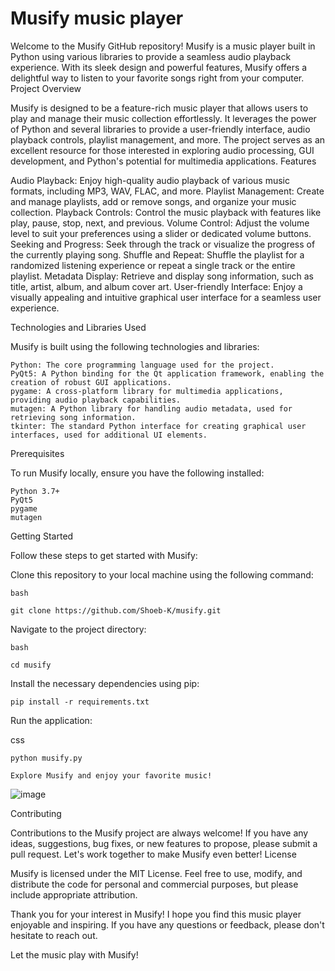 # Musify music player

 Welcome to the Musify GitHub repository! Musify is a music player built in Python using various libraries to provide a seamless audio playback experience. With its sleek design and powerful features, Musify offers a delightful way to listen to your favorite songs right from your computer.
Project Overview

Musify is designed to be a feature-rich music player that allows users to play and manage their music collection effortlessly. It leverages the power of Python and several libraries to provide a user-friendly interface, audio playback controls, playlist management, and more. The project serves as an excellent resource for those interested in exploring audio processing, GUI development, and Python's potential for multimedia applications.
Features

Audio Playback: Enjoy high-quality audio playback of various music formats, including MP3, WAV, FLAC, and more.
Playlist Management: Create and manage playlists, add or remove songs, and organize your music collection.
Playback Controls: Control the music playback with features like play, pause, stop, next, and previous.
Volume Control: Adjust the volume level to suit your preferences using a slider or dedicated volume buttons.
Seeking and Progress: Seek through the track or visualize the progress of the currently playing song.
Shuffle and Repeat: Shuffle the playlist for a randomized listening experience or repeat a single track or the entire playlist.
Metadata Display: Retrieve and display song information, such as title, artist, album, and album cover art.
User-friendly Interface: Enjoy a visually appealing and intuitive graphical user interface for a seamless user experience.

Technologies and Libraries Used

Musify is built using the following technologies and libraries:

    Python: The core programming language used for the project.
    PyQt5: A Python binding for the Qt application framework, enabling the creation of robust GUI applications.
    pygame: A cross-platform library for multimedia applications, providing audio playback capabilities.
    mutagen: A Python library for handling audio metadata, used for retrieving song information.
    tkinter: The standard Python interface for creating graphical user interfaces, used for additional UI elements.

Prerequisites

To run Musify locally, ensure you have the following installed:

    Python 3.7+
    PyQt5
    pygame
    mutagen

Getting Started

Follow these steps to get started with Musify:

Clone this repository to your local machine using the following command:

    bash

    git clone https://github.com/Shoeb-K/musify.git

Navigate to the project directory:

    bash

    cd musify

Install the necessary dependencies using pip:

    pip install -r requirements.txt

Run the application:

css

    python musify.py

    Explore Musify and enjoy your favorite music!
![image](https://github.com/Shoeb-K/musify/assets/108232533/ca4a637a-abef-41f3-8760-9c890976c52a)

Contributing

Contributions to the Musify project are always welcome! If you have any ideas, suggestions, bug fixes, or new features to propose, please submit a pull request. Let's work together to make Musify even better!
License

Musify is licensed under the MIT License. Feel free to use, modify, and distribute the code for personal and commercial purposes, but please include appropriate attribution.

Thank you for your interest in Musify! I hope you find this music player enjoyable and inspiring. If you have any questions or feedback, please don't hesitate to reach out.

Let the music play with Musify!
